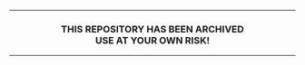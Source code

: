 <!--
  GitHub repository template (b210103)
  https://github.com/APrettyCoolProgram/my-development-environment/tree/master/templates/github/
-->

***

<h3 align="center">

  THIS REPOSITORY HAS BEEN ARCHIVED<br>
  USE AT YOUR OWN RISK!

</h3>

***
<!--
Original project README.md content goes here.

You will need to:
  * Change any tags/badges
  * Fix links to images and documentation once a project has been archived.
-->